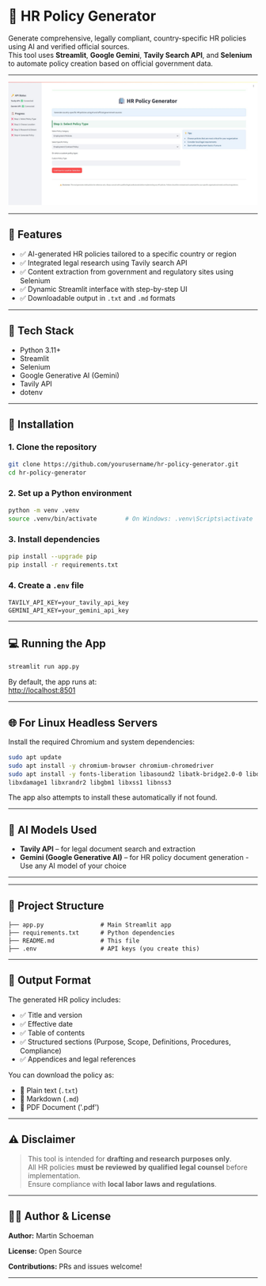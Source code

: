 # 🏢 HR Policy Generator

Generate comprehensive, legally compliant, country-specific HR policies using AI and verified official sources.  
This tool uses **Streamlit**, **Google Gemini**, **Tavily Search API**, and **Selenium** to automate policy creation based on official government data.

---

![Screenshot](preview.jpeg)

---

## 🚀 Features

- ✅ AI-generated HR policies tailored to a specific country or region  
- ✅ Integrated legal research using Tavily search API  
- ✅ Content extraction from government and regulatory sites using Selenium  
- ✅ Dynamic Streamlit interface with step-by-step UI  
- ✅ Downloadable output in `.txt` and `.md` formats  

---

## 🧱 Tech Stack

- Python 3.11+
- Streamlit
- Selenium
- Google Generative AI (Gemini)
- Tavily API
- dotenv

---

## 🔧 Installation

### 1. Clone the repository

```bash
git clone https://github.com/yourusername/hr-policy-generator.git
cd hr-policy-generator
```

### 2. Set up a Python environment

```bash
python -m venv .venv
source .venv/bin/activate        # On Windows: .venv\Scripts\activate
```

### 3. Install dependencies

```bash
pip install --upgrade pip
pip install -r requirements.txt
```

### 4. Create a `.env` file

```env
TAVILY_API_KEY=your_tavily_api_key
GEMINI_API_KEY=your_gemini_api_key
```


---

## 💻 Running the App

```bash
streamlit run app.py
```

By default, the app runs at:  
[http://localhost:8501](http://localhost:8501)

---

## 🌐 For Linux Headless Servers

Install the required Chromium and system dependencies:

```bash
sudo apt update
sudo apt install -y chromium-browser chromium-chromedriver
sudo apt install -y fonts-liberation libasound2 libatk-bridge2.0-0 libdrm2 libxcomposite1 \
libxdamage1 libxrandr2 libgbm1 libxss1 libnss3
```

The app also attempts to install these automatically if not found.

---

## 🧠 AI Models Used

- **Tavily API** – for legal document search and extraction  
- **Gemini (Google Generative AI)** – for HR policy document generation
-Use any AI model of your choice

---



---

## 📂 Project Structure

```
├── app.py                # Main Streamlit app
├── requirements.txt      # Python dependencies
├── README.md             # This file
├── .env                  # API keys (you create this)
```

---

## 📄 Output Format

The generated HR policy includes:

- ✅ Title and version  
- ✅ Effective date  
- ✅ Table of contents  
- ✅ Structured sections (Purpose, Scope, Definitions, Procedures, Compliance)  
- ✅ Appendices and legal references  

You can download the policy as:

- 📄 Plain text (`.txt`)  
- 📝 Markdown (`.md`)
- 📃 PDF Document ('.pdf')

---

## ⚠️ Disclaimer

> This tool is intended for **drafting and research purposes only**.  
> All HR policies **must be reviewed by qualified legal counsel** before implementation.  
> Ensure compliance with **local labor laws and regulations**.

---

## 🙋‍♂️ Author & License

**Author:** Martin Schoeman

**License:** Open Source  

**Contributions:** PRs and issues welcome!

---
